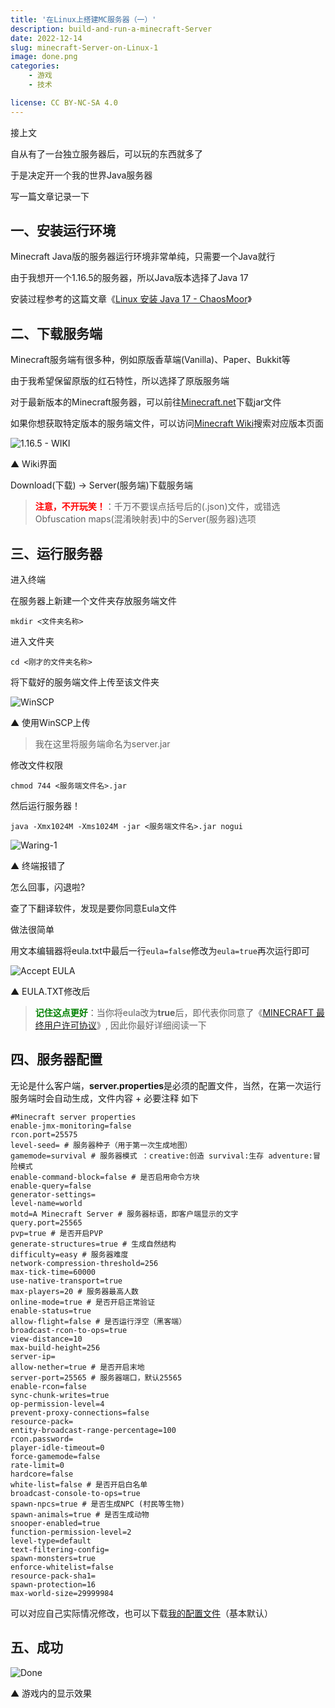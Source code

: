 ```yaml
---
title: '在Linux上搭建MC服务器（一）'
description: build-and-run-a-minecraft-Server
date: 2022-12-14
slug: minecraft-Server-on-Linux-1
image: done.png
categories:
    - 游戏
    - 技术

license: CC BY-NC-SA 4.0
---
```


接上文

自从有了一台独立服务器后，可以玩的东西就多了

于是决定开一个我的世界Java服务器

写一篇文章记录一下

## 一、安装运行环境

Minecraft Java版的服务器运行环境非常单纯，只需要一个Java就行

由于我想开一个1.16.5的服务器，所以Java版本选择了Java 17

安装过程参考的这篇文章《[Linux 安装 Java 17 - ChaosMoor](https://www.cnblogs.com/chaosmoor/p/15897693.html)》

## 二、下载服务端

Minecraft服务端有很多种，例如原版香草端(Vanilla)、Paper、Bukkit等

由于我希望保留原版的红石特性，所以选择了原版服务端

对于最新版本的Minecraft服务器，可以前往[Minecraft.net](https://www.minecraft.net/download/server)下载jar文件

如果你想获取特定版本的服务端文件，可以访问[Minecraft Wiki](https://minecraft.fandom.com/wiki/Minecraft_Wiki)搜索对应版本页面

![1.16.5 - WIKI](wiki.png)

▲ Wiki界面

Download(下载) -> Server(服务端)下载服务端

><span style="color:red !important"><b>注意，不开玩笑！</b></span>：千万不要误点括号后的(.json)文件，或错选Obfuscation maps(混淆映射表)中的Server(服务器)选项

## 三、运行服务器

进入终端

在服务器上新建一个文件夹存放服务端文件

`mkdir <文件夹名称>`

进入文件夹

`cd <刚才的文件夹名称>`

将下载好的服务端文件上传至该文件夹

![WinSCP](winscp-upload.png)

▲ 使用WinSCP上传

>我在这里将服务端命名为server.jar

修改文件权限

`chmod 744 <服务端文件名>.jar`

然后运行服务器！

`java -Xmx1024M -Xms1024M -jar <服务端文件名>.jar nogui`

![Waring-1](waring-1.png)

▲ 终端报错了

怎么回事，闪退啦?

查了下翻译软件，发现是要你同意Eula文件

做法很简单

用文本编辑器将eula.txt中最后一行`eula=false`修改为`eula=true`再次运行即可

![Accept EULA](eula-true.png)

▲ EULA.TXT修改后

><span style="color:green !important"><b>记住这点更好</b></span>：当你将eula改为**true**后，即代表你同意了《[MINECRAFT 最终用户许可协议](https://account.mojang.com/documents/minecraft_eula)》, 因此你最好详细阅读一下

## 四、服务器配置

无论是什么客户端，**server.properties**是必须的配置文件，当然，在第一次运行服务端时会自动生成，文件内容 + 必要注释 如下

```
#Minecraft server properties
enable-jmx-monitoring=false
rcon.port=25575
level-seed= # 服务器种子（用于第一次生成地图）
gamemode=survival # 服务器模式 ：creative:创造 survival:生存 adventure:冒险模式
enable-command-block=false # 是否启用命令方块
enable-query=false
generator-settings=
level-name=world
motd=A Minecraft Server # 服务器标语，即客户端显示的文字
query.port=25565
pvp=true # 是否开启PVP
generate-structures=true # 生成自然结构
difficulty=easy # 服务器难度
network-compression-threshold=256
max-tick-time=60000
use-native-transport=true
max-players=20 # 服务器最高人数
online-mode=true # 是否开启正常验证
enable-status=true
allow-flight=false # 是否运行浮空（黑客端）
broadcast-rcon-to-ops=true
view-distance=10
max-build-height=256
server-ip=
allow-nether=true # 是否开启末地
server-port=25565 # 服务器端口，默认25565
enable-rcon=false
sync-chunk-writes=true
op-permission-level=4
prevent-proxy-connections=false
resource-pack=
entity-broadcast-range-percentage=100
rcon.password=
player-idle-timeout=0
force-gamemode=false
rate-limit=0
hardcore=false
white-list=false # 是否开启白名单
broadcast-console-to-ops=true
spawn-npcs=true # 是否生成NPC (村民等生物)
spawn-animals=true # 是否生成动物
snooper-enabled=true
function-permission-level=2
level-type=default
text-filtering-config=
spawn-monsters=true
enforce-whitelist=false
resource-pack-sha1=
spawn-protection=16
max-world-size=29999984
```

可以对应自己实际情况修改，也可以下载[我的配置文件](server.properties)（基本默认）

## 五、成功
![Done](done.png)

▲ 游戏内的显示效果